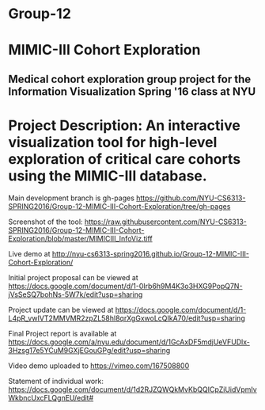# Group-12

# MIMIC-III Cohort Exploration

## Medical cohort exploration group project for the Information Visualization Spring '16 class at NYU

# Project Description: An interactive visualization tool for high-level exploration of critical care cohorts using the MIMIC-III database.

Main development branch is gh-pages https://github.com/NYU-CS6313-SPRING2016/Group-12-MIMIC-III-Cohort-Exploration/tree/gh-pages

Screenshot of the tool: https://raw.githubusercontent.com/NYU-CS6313-SPRING2016/Group-12-MIMIC-III-Cohort-Exploration/blob/master/MIMICIII_InfoViz.tiff

Live demo at http://nyu-cs6313-spring2016.github.io/Group-12-MIMIC-III-Cohort-Exploration/

Initial project proposal can be viewed at https://docs.google.com/document/d/1-0Irb6h9M4K3o3HXG9PopQ7N-jVsSeSQ7bohNs-5W7k/edit?usp=sharing

Project update can be viewed at https://docs.google.com/document/d/1-L4pR_vwIVT2MMVMR2zpZL58hl8qrXgGxwoLcQIkA70/edit?usp=sharing

Final Project report is available at 
https://docs.google.com/a/nyu.edu/document/d/1GcAxDF5mdjUeVFUDlx-3Hzsg17e5YCuM9GXjEGouGPg/edit?usp=sharing

Video demo uploaded to https://vimeo.com/167508800

Statement of individual work: https://docs.google.com/document/d/1d2RJZQWQkMvKbQQICpZiUidVpmIvWkbncUxcFLQgnEU/edit#
